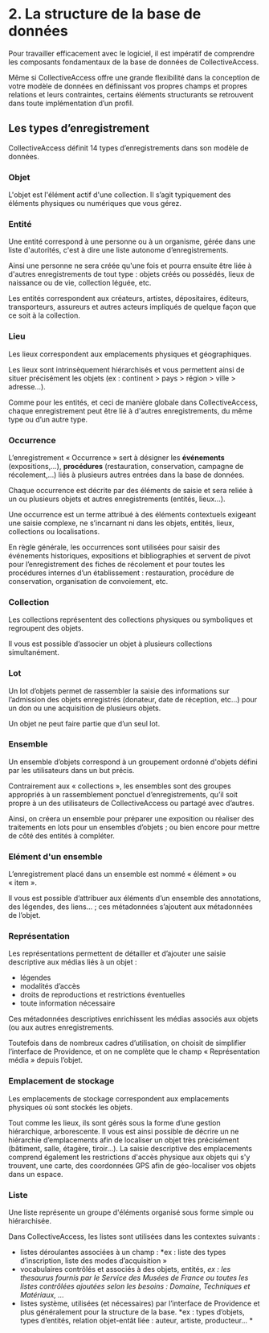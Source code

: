 # 2. La structure de la base de données

Pour travailler efficacement avec le logiciel, il est impératif de comprendre les composants fondamentaux de la base de données de CollectiveAccess.

Même si CollectiveAccess offre une grande flexibilité dans la conception de votre modèle de données en définissant vos propres champs et propres relations et leurs contraintes, certains éléments structurants se retrouvent dans toute implémentation d’un profil.

## Les types d’enregistrement
CollectiveAccess définit 14 types d’enregistrements dans son modèle de données.

### Objet
L'objet est l'élément actif d'une collection. Il s’agit typiquement des éléments physiques ou numériques que vous gérez.

### Entité
Une entité correspond à une personne ou à un organisme, gérée dans une liste d'autorités, c'est à dire une liste autonome d’enregistrements.

Ainsi une personne ne sera créée qu'une fois et pourra ensuite être liée à d'autres enregistrements de tout type : objets créés ou possédés, lieux de naissance ou de vie, collection léguée, etc.

Les entités correspondent aux créateurs, artistes, dépositaires, éditeurs, transporteurs, assureurs et autres acteurs impliqués de quelque façon que ce soit à la collection.

### Lieu
Les lieux correspondent aux emplacements physiques et géographiques.

Les lieux sont intrinsèquement hiérarchisés et vous permettent ainsi de situer précisément les objets (ex : continent \> pays \> région \> ville \> adresse…).

Comme pour les entités, et ceci de manière globale dans CollectiveAccess, chaque enregistrement peut être lié à d'autres enregistrements, du même type ou d’un autre type.

### Occurrence
L’enregistrement « Occurrence » sert à désigner les **événements** (expositions,…), **procédures** (restauration, conservation, campagne de récolement,…) liés à plusieurs autres entrées dans la base de données. 

Chaque occurrence est décrite par des éléments de saisie et sera reliée à un ou plusieurs objets et autres enregistrements (entités, lieux…).

Une occurrence est un terme attribué à des éléments contextuels exigeant une saisie complexe, ne s’incarnant ni dans les objets, entités, lieux, collections ou localisations.

En règle générale, les occurrences sont utilisées pour saisir des événements historiques, expositions et bibliographies et servent de pivot pour l’enregistrement des fiches de récolement et pour toutes les procédures internes d’un établissement : restauration, procédure de conservation, organisation de convoiement, etc.

### Collection
Les collections représentent des collections physiques ou symboliques et regroupent des objets. 

Il vous est possible d’associer un objet à plusieurs collections simultanément.

### Lot
Un lot d’objets permet de rassembler la saisie des informations sur l’admission des objets enregistrés (donateur, date de réception, etc...) pour un don ou une acquisition de plusieurs objets.

Un objet ne peut faire partie que d’un seul lot.

### Ensemble
Un ensemble d’objets correspond à un groupement ordonné d'objets défini par les utilisateurs dans un but précis. 

Contrairement aux « collections », les ensembles sont des groupes appropriés à un rassemblement ponctuel d’enregistrements, qu’il soit propre à un des utilisateurs de CollectiveAccess ou partagé avec d’autres. 

Ainsi, on créera un ensemble pour préparer une exposition ou réaliser des traitements en lots pour un ensembles d’objets ; ou bien encore pour mettre de côté des entités à compléter.

### Elément d'un ensemble
L’enregistrement placé dans un ensemble est nommé « élément » ou « item ».

Il vous est possible d’attribuer aux éléments d’un ensemble des annotations, des légendes, des liens... ; ces métadonnées s’ajoutent aux métadonnées de l’objet.

### Représentation
Les représentations permettent de détailler et d’ajouter une saisie descriptive aux médias liés à un objet :

- légendes
- modalités d’accès
- droits de reproductions et restrictions éventuelles
- toute information nécessaire

Ces métadonnées descriptives enrichissent les médias associés aux objets (ou aux autres enregistrements.

Toutefois dans de nombreux cadres d’utilisation, on choisit de simplifier l’interface de Providence, et on ne complète que le champ « Représentation média » depuis l’objet.

### Emplacement de stockage
Les emplacements de stockage correspondent aux emplacements physiques où sont stockés les objets. 

Tout comme les lieux, ils sont gérés sous la forme d’une gestion hiérarchique, arborescente. Il vous est ainsi possible de décrire un ne hiérarchie d’emplacements afin de localiser un objet très précisément (bâtiment, salle, étagère, tiroir...). La saisie descriptive des emplacements comprend également les restrictions d'accès physique aux objets qui s'y trouvent, une carte, des coordonnées GPS afin de géo-localiser vos objets dans un espace.

### Liste
Une liste représente un groupe d'éléments organisé sous forme simple ou hiérarchisée. 

Dans CollectiveAccess, les listes sont utilisées dans les contextes suivants :

- listes déroulantes associées à un champ :
\*ex :  liste des types d’inscription, liste des modes d’acquisition »
-  vocabulaires contrôlés et associés à des objets, entités,
*ex : les thesaurus fournis par le Service des Musées de France ou toutes les listes contrôlées ajoutées selon les besoins : Domaine, Techniques et Matériaux, …*
- listes système, utilisées (et nécessaires) par l’interface de Providence et plus généralement pour la structure de la base.
*ex : types d’objets, types d’entités, relation objet-entât liée : auteur, artiste, producteur… *